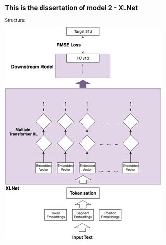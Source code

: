  ## This is the dissertation of model 2 - XLNet



Structure:

![image](https://github.com/ccalvin97/calvin-s-project/blob/master/dissertation_model_2/xlnet_structure.png)
